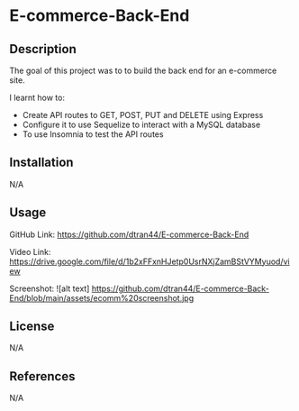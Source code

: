 # E-commerce-Back-End

## Description
The goal of this project was to to build the back end for an e-commerce site.

I learnt how to:
- Create API routes to GET, POST, PUT and DELETE using Express
- Configure it to use Sequelize to interact with a MySQL database
- To use Insomnia to test the API routes


## Installation

N/A

## Usage

GitHub Link: https://github.com/dtran44/E-commerce-Back-End

Video Link: https://drive.google.com/file/d/1b2xFFxnHJetp0UsrNXjZamBStVYMyuod/view

Screenshot: ![alt text] https://github.com/dtran44/E-commerce-Back-End/blob/main/assets/ecomm%20screenshot.jpg


## License

N/A


## References
N/A
